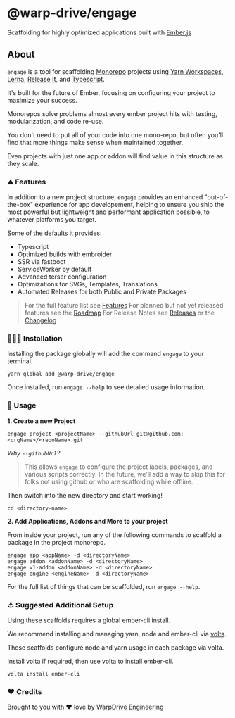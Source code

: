 # @warp-drive/engage

Scaffolding for highly optimized applications built with [Ember.js](https://emberjs.com/)

## About

`engage` is a tool for scaffolding [Monorepo]() projects using [Yarn Workspaces](), [Lerna](), [Release It](), and [Typescript]().

It's built for the future of Ember, focusing on configuring your project to maximize your success.

Monorepos solve problems almost every ember project hits with testing, modularization, and code re-use.

You don't need to put all of your code into one mono-repo, but often you'll find that more things make sense when maintained together.

Even projects with just one app or addon will find value
in this structure as they scale.

### ⛰ Features

In addition to a new project structure, `engage` provides an enhanced "out-of-the-box" experience for app developement, helping to ensure you ship the most powerful but lightweight and performant application possible, to whatever platforms you target.

Some of the defaults it provides:

- Typescript
- Optimized builds with embroider
- SSR via fastboot
- ServiceWorker by default
- Advanced terser configuration
- Optimizations for SVGs, Templates, Translations
- Automated Releases for both Public and Private Packages

> For the full feature list see [Features](./FEATURES.md)
> For planned but not yet released features see the [Roadmap](./ROADMAP.md)
> For Release Notes see [Releases](https://github.com/warp-drive-engineering/engage/releases) or the [Changelog](./CHANGELOG.md)

### 👷🏽‍♀️ Installation

Installing the package globally will add the command `engage` to your terminal.

```
yarn global add @warp-drive/engage
```

Once installed, run `engage --help` to see detailed usage information.

### 🚀 Usage

**1. Create a new Project**

```cli
engage project <projectName> --githubUrl git@github.com:<orgName>/<repoName>.git
```

_Why `--githubUrl`?_
> This allows `engage` to configure
>  the project labels, packages, and various scripts correctly. In the future, we'll add a way
>  to skip this for folks not using github or who are scaffolding while offline.

Then switch into the new directory and start working!

```
cd <directory-name>
```

**2. Add Applications, Addons and More to your project**

From inside your project, run any of the following commands to scaffold a package in the project monorepo.

```cli
engage app <appName> -d <directoryName>
engage addon <addonName> -d <directoryName>
engage v1-addon <addonName> -d <directoryName>
engage engine <engineName> -d <directoryName>
```

For the full list of things that can be scaffolded, run `engage --help`.

### ⚓️ Suggested Additional Setup

Using these scaffolds requires a global ember-cli install.

We recommend installing and managing yarn, node and ember-cli via [volta](https://volta.sh/).

These scaffolds configure node and yarn usage in each package via volta.

Install volta if required, then use volta to install ember-cli.

```cli
volta install ember-cli
```

### ♥️ Credits

Brought to you with ♥️ love by [WarpDrive Engineering](https://github.com/warp-drive)
